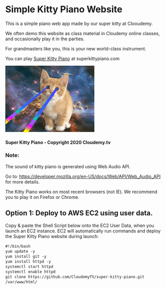 # Simple Kitty Piano Website

This is a simple piano web app made by our super kitty at Clooudemy. 

We often demo this website as class material in Cloudemy online classes, and occasionally play it in the parties.

For grandmasters like you, this is your new world-class instrument. 

You can play [Super Kitty Piano](http://superkittypiano.com)  at superkittypiano.com


![Super Kitty](/images/super-kitty.gif)


#### Super Kitty Piano - Copyright 2020 Cloudemy.tv



### Note:

The sound of kitty piano is generated using Web Audio API.

Go to: https://developer.mozilla.org/en-US/docs/Web/API/Web_Audio_API for more details.

The Kitty Piano works on most recent browsers (not IE). We recommend you to play it on Firefox or Chrome.



## Option 1: Deploy to AWS EC2 using user data.

Copy & paste the Shell Script below onto the EC2 User Data, when you launch an EC2 instance. EC2 will automatically run commands and deploy the Super Kitty Piano website during launch:

    #!/bin/bash
    yum update -y
    yum install git -y
    yum install httpd -y
    systemctl start httpd
    systemctl enable httpd
    git clone https://github.com/CloudemyTV/super-kitty-piano.git /var/www/html/
    
